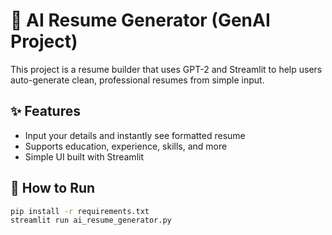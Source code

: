 # 📄 AI Resume Generator (GenAI Project)

This project is a resume builder that uses GPT-2 and Streamlit to help users auto-generate clean, professional resumes from simple input.

## ✨ Features
- Input your details and instantly see formatted resume
- Supports education, experience, skills, and more
- Simple UI built with Streamlit

## 🚀 How to Run

```bash
pip install -r requirements.txt
streamlit run ai_resume_generator.py

